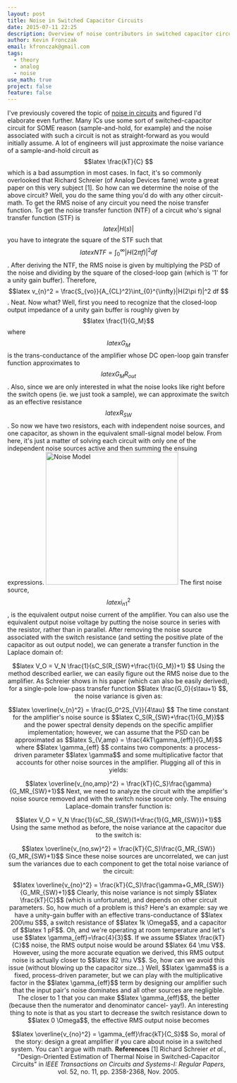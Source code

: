 ```yaml
---
layout: post
title: Noise in Switched Capacitor Circuits
date: 2015-07-11 22:25
description: Overview of noise contributors in switched capacitor circuits
author: Kevin Fronczak
email: kfronczak@gmail.com
tags:
  - theory
  - analog
  - noise
use_math: true
project: false
feature: false
---
```


I've previously covered the topic of <a href="http://kevinfronczak.com/blog/electrical-engineering/circuit-noise-analysis/" target="_blank">noise in circuits</a> and figured I'd elaborate even further. Many ICs use some sort of switched-capacitor circuit for SOME reason (sample-and-hold, for example) and the noise associated with such a circuit is not as straight-forward as you would initially assume. A lot of engineers will just approximate the noise variance of a sample-and-hold circuit as $$latex \frac{kT}{C} $$ which is a bad assumption in most cases. In fact, it's so commonly overlooked that Richard Schreier (of Analog Devices fame) wrote a great paper on this very subject [1].
So how can we determine the noise of the above circuit? Well, you do the same thing you'd do with any other circuit- math. To get the RMS noise of any circuit you need the noise transfer function. To get the noise transfer function (NTF) of a circuit who's signal transfer function (STF) is $$latex |H(s)| $$ you have to integrate the square of the STF such that $$latex NTF = \int_{0}^{\infty}|H(2\pi f)|^2 df $$. After deriving the NTF, the RMS noise is given by multiplying the PSD of the noise and dividing by the square of the closed-loop gain (which is '1' for a unity gain buffer). Therefore, $$latex v_{n}^2 = \frac{S_{vo}}{A_{CL}^2}\int_{0}^{\infty}|H(2\pi f)|^2 df $$.
Neat. Now what?
Well, first you need to recognize that the closed-loop output impedance of a unity gain buffer is roughly given by $$latex \frac{1}{G_M}$$ where $$latex G_M$$ is the trans-conductance of the amplifier whose DC open-loop gain transfer function approximates to $$latex G_MR_{out}$$. Also, since we are only interested in what the noise looks like right before the switch opens (ie. we just took a sample), we can approximate the switch as an effective resistance $$latex R_{SW}$$. So now we have two resistors, each with independent noise sources, and one capacitor, as shown in the equivalent small-signal model below. From here, it's just a matter of solving each circuit with only one of the independent noise sources active and then summing the ensuing expressions.
<a href="http://kevinfronczak.com/documents/sampled_noise/sampled_noise_equivalent_model.png" target="_blank"><img class="aligncenter" src="{{ site.baseurl }}/assets/sampled_noise_equivalent_model.png" alt="Noise Model" height="300" /></a>
The first noise source, $$latex i_{n1}^2$$, is the equivalent output noise current of the amplifier. You can also use the equivalent output noise voltage by putting the noise source in series with the resistor, rather than in parallel. After removing the noise source associated with the switch resistance (and setting the positive plate of the capacitor as out output node), we can generate a transfer function in the Laplace domain of:
<p style="text-align: center;">$$latex V_O = V_N \frac{1}{sC_S(R_{SW}+\frac{1}{G_M})+1} $$
Using the method described earlier, we can easily figure out the RMS noise due to the amplifier. As Schreier shows in his paper (which can also be easily derived), for a single-pole low-pass transfer function $$latex \frac{G_0}{s\tau+1} $$, the noise variance is given as:
<p style="text-align: center;">$$latex \overline{v_{n}^2} = \frac{G_0^2S_{V}}{4\tau} $$
The time constant for the amplifier's noise source is $$latex C_S(R_{SW}+\frac{1}{G_M})$$ and the power spectral density depends on the specific amplifier implementation; however, we can assume that the PSD can be approximated as $$latex S_{V,amp} = \frac{4kT\gamma_{eff}}{G_M}$$ where $$latex \gamma_{eff} $$ contains two components: a process-driven parameter $$latex \gamma$$ and some multiplicative factor that accounts for other noise sources in the amplifier. Plugging all of this in yields:
<p style="text-align: center;">$$latex \overline{v_{no,amp}^2} = \frac{kT}{C_S}\frac{\gamma}{G_MR_{SW}+1}$$
Next, we need to analyze the circuit with the amplifier's noise source removed and with the switch noise source only. The ensuing Laplace-domain transfer function is:
<p style="text-align: center;">$$latex V_O = V_N \frac{1}{sC_SR_{SW}(1+\frac{1}{G_MR_{SW}})+1}$$
Using the same method as before, the noise variance at the capacitor due to the switch is:
<p style="text-align: center;">$$latex \overline{v_{no,sw}^2} = \frac{kT}{C_S}\frac{G_MR_{SW}}{G_MR_{SW}+1}$$
Since these noise sources are uncorrelated, we can just sum the variances due to each component to get the total noise variance of the circuit:
<p style="text-align: center;">$$latex \overline{v_{no}^2} = \frac{kT}{C_S}\frac{\gamma+G_MR_{SW}}{G_MR_{SW}+1}$$
Clearly, this noise variance is not simply $$latex \frac{kT}{C}$$ (which is unfortunate), and depends on other circuit parameters.
So, how much of a problem is this?
Here's an example: say we have a unity-gain buffer with an effective trans-conductance of $$latex 200\mu S$$, a switch resistance of $$latex 1k \Omega$$, and a capacitor of $$latex 1 pF$$. Oh, and we're operating at room temperature and let's use $$latex \gamma_{eff}=\frac{4}{3}$$. If we assume $$latex \frac{kT}{C}$$ noise, the RMS output noise would be around $$latex 64 \mu V$$. However, using the more accurate equation we derived, this RMS output noise is actually closer to $$latex 82 \mu V$$.
So, how can we avoid this issue (without blowing up the capacitor size...)
Well, $$latex \gamma$$ is a fixed, process-driven parameter, but we can play with the multiplicative factor in the $$latex \gamma_{eff}$$ term by designing our amplifier such that the input pair's noise dominates and all other sources are negligible. The closer to 1 that you can make $$latex \gamma_{eff}$$, the better (because then the numerator and denominator cancel- yay!).
An interesting thing to note is that as you start to decrease the switch resistance down to $$latex 0 \Omega$$, the effective RMS output noise becomes
<p style="text-align: center;">$$latex \overline{v_{no}^2} = \gamma_{eff}\frac{kT}{C_S}$$
So, moral of the story: design a great amplifier if you care about noise in a switched system. You can't argue with math.
<strong>References</strong>
[1] Richard Schreier <em>et al.</em>, "Design-Oriented Estimation of Thermal Noise in Switched-Capacitor Circuits" in <em>IEEE Transactions on Circuits and Systems-I: Regular Papers</em>, vol. 52, no. 11, pp. 2358-2368, Nov. 2005.
